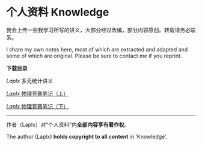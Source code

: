 # 个人资料 Knowledge

我会上传一些我学习所写的讲义，大部分经过改编，部分内容原创。转载请务必联系。

I share my own notes here, most of which are extracted and adapted and some of which are original. Please be sure to contact me if you reprint.

**下载目录**

*Laplx* 多元统计讲义

[*Laplx* 物理竞赛笔记（上）](know/phy-1.pdf)

[*Laplx* 物理竞赛笔记（下）](know/phy-2.pdf)

---

作者（Laplx）对“个人资料”内**全部内容享有著作权**。

The author (Laplx) **holds copyright to all content** in ‘Knowledge’. 